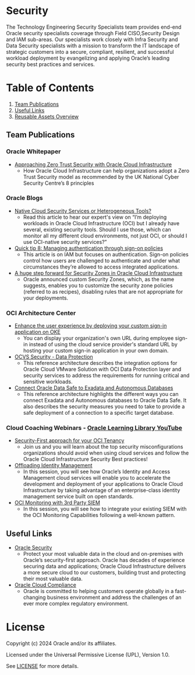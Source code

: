 # Security

The Technology Engineering Security Specialists team provides end-end Oracle security specialists coverage through Field CISO,Security Design and IAM sub-areas. Our specialists work closely with Infra Security and Data Security specialists with a mission to transform the IT landscape of strategic customers into a secure, compliant, resilient, and successful workload deployment by evangelizing and applying Oracle’s leading security best practices and services.

# Table of Contents
 
1. [Team Publications](#team-publications)
2. [Useful Links](#useful-links)
3. [Reusable Assets Overview](#reusable-assets-overview)
 
## Team Publications
 
### Oracle Whitepaper
 
- [Approaching Zero Trust Security with Oracle Cloud Infrastructure](https://www.oracle.com/a/ocom/docs/whitepaper-zero-trust-security-oci.pdf)
    - How Oracle Cloud Infrastructure can help organizations adopt a Zero Trust Security model as recommended by the UK National Cyber Security Centre’s 8 principles
 
### Oracle Blogs

- [Native Cloud Security Services or Heterogeneous Tools?](https://blogs.oracle.com/cloudsecurity/post/native-cloud-security-services-or-heterogeneous-tools)
  - Read this article to hear our expert's view on “I’m deploying workloads in Oracle Cloud Infrastructure (OCI) but I already have several, existing security tools. Should I use those, which can monitor all my different cloud environments, not just OCI, or should I use OCI-native security services?”
- [Quick tip 8: Managing authentication through sign-on policies](https://blogs.oracle.com/cloudsecurity/post/quick-tip-8-managing-authentication-through-signon-policies)
   - This article is on IAM but focuses on authentication. Sign-on policies control how users are challenged to authenticate and under what circumstances they’re allowed to access integrated applications.
- [A huge step forward for Security Zones in Oracle Cloud Infrastructure](https://blogs.oracle.com/cloudsecurity/post/a-huge-step-forward-for-security-zones-in-oci)
    - Oracle announced custom Security Zones, which, as the name suggests, enables you to customize the security zone policies (referred to as recipes), disabling rules that are not appropriate for your deployments.
      
### OCI Architecture Center
 
- [Enhance the user experience by deploying your custom sign-in application on OKE](https://docs.oracle.com/en/solutions/enhance-ux-custom-signin-app-oke/index.html)
    - You can display your organization's own URL during employee sign-in instead of using the cloud service provider's standard URL by hosting your custom sign-in application in your own domain.
- [OCVS Security - Data Protection](https://docs.oracle.com/en/solutions/oci-security-ocvs/index.html#GUID-A59FC475-6C3B-4589-8151-4ED088E4AC91)
   - This reference architecture describes the integration options for Oracle Cloud VMware Solution with OCI Data Protection layer and security services to address the requirements for running critical and sensitive workloads. 
-  [Connect Oracle Data Safe to Exadata and Autonomous Databases](https://docs.oracle.com/en/solutions/data-safe-exadata-adb/index.html)
    - This reference architecture highlights the different ways you can connect Exadata and Autonomous databases to Oracle Data Safe. It also describes the security measures you need to take to provide a safe deployment of a connection to a specific target database.
 
### Cloud Coaching Webinars - [Oracle Learning Library YouTube](https://www.youtube.com/@OracleLearning)

-  [Security-First approach for your OCI Tenancy](https://www.youtube.com/watch?v=ZB87VUcK6Tg)
     - Join us and you will learn about the top security misconfigurations organizations should avoid when using cloud services and follow the Oracle Cloud Infrastructure Security Best practices!
-  [Offloading Identity Management](https://www.youtube.com/watch?v=MdA_M2JnoxM)
     - In this session, you will see how Oracle’s Identity and Access Management cloud services will enable you to accelerate the development and deployment of your applications to Oracle Cloud Infrastructure by taking advantage of an enterprise-class identity management service built on open standards.
 -  [OCI Monitoring with 3rd Party SIEM](https://www.youtube.com/watch?v=UPdPZPWOZIs)
     - In this session, you will see how to integrate your existing SIEM with the OCI Monitoring Capabilities following a well-known pattern.
     
## Useful Links
 
- [Oracle Security](https://www.oracle.com/security/)
    - Protect your most valuable data in the cloud and on-premises with Oracle’s security-first approach. Oracle has decades of experience securing data and applications; Oracle Cloud Infrastructure delivers a more secure cloud to our customers, building trust and protecting their most valuable data.
 - [Oracle Cloud Compliance](https://www.oracle.com/corporate/cloud-compliance/)
     - Oracle is committed to helping customers operate globally in a fast-changing business environment and address the challenges of an ever more complex regulatory environment. 
 
# License

Copyright (c) 2024 Oracle and/or its affiliates.

Licensed under the Universal Permissive License (UPL), Version 1.0.

See [LICENSE](https://github.com/oracle-devrel/technology-engineering/blob/main/LICENSE) for more details.
